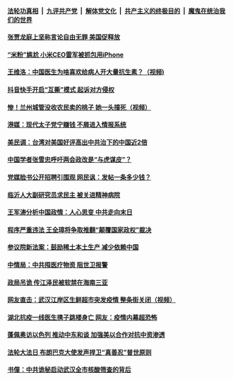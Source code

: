 ####  [法轮功真相](../../../../basic/blob/master/README.md?t=05142002) &nbsp;|&nbsp; [九评共产党](../../../../9ping.md/blob/master/README.md?t=05142002) &nbsp;|&nbsp; [解体党文化](../../../../jtdwh.md/blob/master/README.md?t=05142002)  &nbsp;|&nbsp; [共产主义的终极目的](../../../../gczydzjmd.md/blob/master/README.md?t=05142002) &nbsp;|&nbsp; [魔鬼在统治我们的世界](../../../../mgztzwmdsj.md/blob/master/README.md?t=05142002) 

#### [张贾龙庭上坚称言论自由无罪 美国促释放](../pages/soh5/378622.md?t=05142002) 
#### [“米粉”尴尬 小米CEO雷军被抓包用iPhone ](../pages/soh5/378598.md?t=05142002) 
#### [王维洛：中国医生为啥喜欢给病人开大量抗生素？（视频)](../pages/soh5/378619.md?t=05142002) 
#### [抖音快手开启“互撕”模式 起诉对方侵权](../pages/soh5/378592.md?t=05142002) 
#### [惨！兰州城管没收农民卖的桃子 她一头撞死（视频）](../pages/soh5/378604.md?t=05142002) 
#### [港媒：现代太子党宁赚钱 不屑进入情报系统](../pages/soh5/378607.md?t=05142002) 
#### [美民调：台湾对美国好评高出中共治下的中国近2倍](../pages/soh5/378280.md?t=05142002) 
#### [中国学者张雪忠呼吁两会政改是“与虎谋皮”？](../pages/soh5/378595.md?t=05142002) 
#### [党媒脸书公开招聘引围观 网民讽：发帖一条多少钱？ ](../pages/soh5/378559.md?t=05142002) 
#### [临沂人大副研究员求民主 被关进精神病院](../pages/soh5/378523.md?t=05142002) 
#### [王军涛分析中国政情：人心思变 中共走向末日](../pages/soh5/378508.md?t=05142002) 
#### [程序严重违法 王全璋将争取推翻“颠覆国家政权”裁决](../pages/soh5/378439.md?t=05142002) 
#### [参议院新法案：鼓励稀土本土生产 减少依赖中国](../pages/soh5/378436.md?t=05142002) 
#### [中情局：中共囤医疗物资 阻世卫报警](../pages/soh5/378472.md?t=05142002) 
#### [政局吊诡 传江泽民被软禁在海南三亚 ](../pages/soh5/378457.md?t=05142002) 
#### [网友直击：武汉江岸区生鲜超市突发疫情  整条街关闭（视频）](../pages/soh5/378430.md?t=05142002) 
#### [湖北抗疫一线医生携子跳楼身亡 网友：疫情内幕超恐怖](../pages/soh5/378445.md?t=05142002) 
#### [蓬佩奥访以色列 推动中东和谈 加强美以合作对抗中资渗透](../pages/soh5/378352.md?t=05142002) 
#### [法轮大法日 布朗巴克大使发声捍卫“真善忍”普世原则](../pages/soh5/378397.md?t=05142002) 
#### [书僮：中共诡秘启动武汉全市核酸筛查的背后](../pages/soh5/378394.md?t=05142002) 
